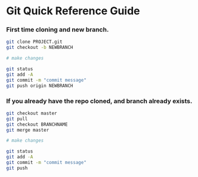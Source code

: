 # Git Quick Reference Guide


### First time cloning and new branch.
```bash
git clone PROJECT.git
git checkout -b NEWBRANCH

# make changes

git status
git add -A
git commit -m "commit message"
git push origin NEWBRANCH
```

### If you already have the repo cloned, and branch already exists.
```bash
git checkout master
git pull
git checkout BRANCHNAME
git merge master

# make changes

git status
git add -A
git commit -m "commit message"
git push
```
